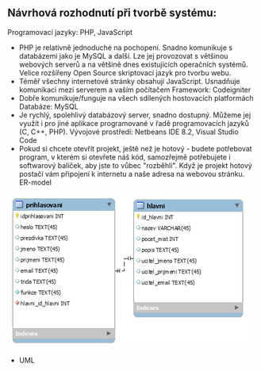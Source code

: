 ## Návrhová rozhodnutí při tvorbě systému:
Programovací jazyky: PHP, JavaScript <br>
* PHP je relativně jednoduché na pochopení. Snadno komunikuje s databázemi jako je MySQL a další. Lze jej provozovat s většinou webových serverů a na většině dnes existujících operačních systémů. Velice rozšířeny Open Source skriptovací jazyk pro tvorbu webu.
* Téměř všechny internetové stránky obsahují JavaScript. Usnadňuje komunikaci mezi serverem a vaším počítačem
Framework: Codeigniter <br>
* Dobře komunikuje/funguje na všech sdílených hostovacích platformách
Databáze: MySQL <br>
* Je rychlý, spolehlivý databázový server, snadno dostupný. Můžeme jej využít i pro jiné aplikace programované v řadě programovacích jazyků (C, C++, PHP).
Vývojové prostředí: Netbeans IDE 8.2, Visual Studio Code <br>
* Pokud si chcete otevřít projekt, ještě než je hotový - budete potřebovat program, v kterém si otevřete náš kód, samozřejmě potřebujete i softwarový balíček, aby jste to vůbec "rozběhli". Když je projekt hotový postačí vám připojení k internetu a naše adresa na webovou stránku.
ER-model <br>

![ER-model](ER-model.png)
- UML
